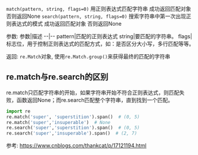 
`match(pattern, string, flags=0)` 用正则表达式匹配字符串 成功返回匹配对象 否则返回None
`search(pattern, string, flags=0)` 搜索字符串中第一次出现正则表达式的模式 成功返回匹配对象 否则返回None

参数:
参数|描述
--|--
pattern|匹配的正则表达式
string|要匹配的字符串。
flags|标志位，用于控制正则表达式的匹配方式，如：是否区分大小写，多行匹配等等。

返回:
`re.Match`对象, 使用`re.Match.group()`来获得最终的匹配的字符串



## re.match与re.search的区别
re.match只匹配字符串的开始，如果字符串开始不符合正则表达式，则匹配失败，函数返回None；而re.search匹配整个字符串，直到找到一个匹配。
```python
import re
re.match('super', 'superstition').span()  # (0, 5)
re.match('super','insuperable')  # None
re.search('super','superstition').span()  # (0, 5)
re.search('super','insuperable').span()  # (2, 7)
```

参考:
https://www.cnblogs.com/thankcat/p/17121194.html